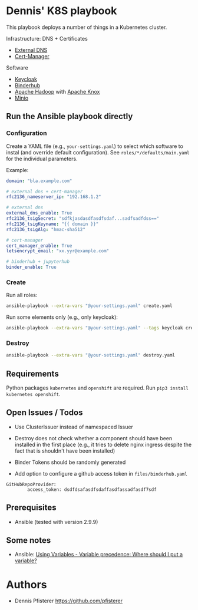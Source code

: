 # Dennis' K8S playbook

This playbook deploys a number of things in a Kubernetes cluster.

Infrastructure: DNS + Certificates
- [External DNS](https://github.com/kubernetes-sigs/external-dns)
- [Cert-Manager](https://github.com/jetstack/cert-manager)

Software
- [Keycloak](https://github.com/codecentric/helm-charts/tree/master/charts/keycloak)
- [Binderhub](https://github.com/jupyterhub/binderhub)
- [Apache Hadoop](https://hadoop.apache.org/) with [Apache Knox](https://knox.apache.org/)
- [Minio](https://min.io/)

## Run the Ansible playbook directly

### Configuration 

Create a YAML file (e.g., `your-settings.yaml`) to select which software to instal (and override default configuration). See `roles/*/defaults/main.yaml` for the individual parameters.

Example:

```yaml
domain: "bla.example.com"

# external dns + cert-manager
rfc2136_nameserver_ip: "192.168.1.2"

# external dns
external_dns_enable: True
rfc2136_tsigSecret: "sdfkjasdasdfasdfsdaf...sadfsadfdss=="
rfc2136_tsigKeyname: "{{ domain }}"
rfc2136_tsigAlg: "hmac-sha512"

# cert-manager
cert_manager_enable: True
letsencrypt_email: "xx.yyr@example.com"

# binderhub + jupyterhub
binder_enable: True
```

### Create

Run all roles: 

```bash
ansible-playbook --extra-vars "@your-settings.yaml" create.yaml
```

Run some elements only (e.g., only keycloak): 

```bash
ansible-playbook --extra-vars "@your-settings.yaml" --tags keycloak create.yaml
```

### Destroy

```bash
ansible-playbook --extra-vars "@your-settings.yaml" destroy.yaml
```

## Requirements

Python packages `kubernetes` and `openshift` are required. Run `pip3 install kubernetes openshift`.

## Open Issues / Todos

- Use ClusterIssuer instead of namespaced Issuer
- Destroy does not check whether a component should have been installed in the first place (e.g., it tries to delete nginx ingress despite the fact that is shouldn't have been installed)
- Binder Tokens should be randomly generated

- Add option to configure a github access token in `files/binderhub.yaml`

```
GitHubRepoProvider:
		access_token: dsdfdsafasdfsdaffasdfassadfasdf7sdf
```

## Prerequisites

- Ansible (tested with version 2.9.9)

## Some notes

- Ansible: [Using Variables - Variable precedence: Where should I put a variable?](https://docs.ansible.com/ansible/latest/user_guide/playbooks_variables.html#variable-precedence-where-should-i-put-a-variable)

# Authors

- Dennis Pfisterer <https://github.com/pfisterer>

